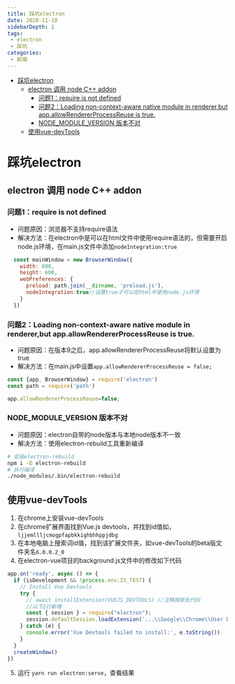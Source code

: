 ```yaml
---
title: 踩坑electron
date: 2020-11-10
sidebarDepth: 2
tags:
 - electron
 - 踩坑
categories:
 - 前端
---
```

- [踩坑electron](#踩坑electron)
  - [electron 调用 node C++ addon](#electron-调用-node-c-addon)
    - [问题1：require is not defined](#问题1require-is-not-defined)
    - [问题2：Loading non-context-aware native module in renderer,but app.allowRendererProcessReuse is true.](#问题2loading-non-context-aware-native-module-in-rendererbut-appallowrendererprocessreuse-is-true)
    - [NODE_MODULE_VERSION 版本不对](#node_module_version-版本不对)
  - [使用vue-devTools](#使用vue-devtools)
# 踩坑electron
## electron 调用 node C++ addon
### 问题1：require is not defined
- 问题原因：浏览器不支持require语法
- 解决方法：在electron中是可以在html文件中使用require语法的，但需要开启node.js环境，在main.js文件中添加`nodeIntegration:true`
```javascript
  const mainWindow = new BrowserWindow({
    width: 800,
    height: 600,
    webPreferences: {
      preload: path.join(__dirname, 'preload.js'),
      nodeIntegration:true//设置true才可以在html中使用node.js环境
    }
  })
```
### 问题2：Loading non-context-aware native module in renderer,but app.allowRendererProcessReuse is true.
- 问题原因：在版本9之后，app.allowRendererProcessReuse将默认设置为true
- 解决方法：在main.js中设置`app.allowRendererProcessReuse = false;`
```javascript
const {app, BrowserWindow} = require('electron')
const path = require('path')

app.allowRendererProcessReuse=false;
```
### NODE_MODULE_VERSION 版本不对
- 问题原因：electron自带的node版本与本地node版本不一致
- 解决方法：使用electron-rebuild工具重新编译
```sh
# 安装electron-rebuild
npm i -D electron-rebuild
# 执行编译
./node_modules/.bin/electron-rebuild
```
## 使用vue-devTools
1. 在chrome上安装vue-devTools
2. 在chrome扩展界面找到Vue.js devtools，并找到id值如，`ljjemllljcmogpfapbkkighbhhppjdbg`
3. 在本地电脑上搜索词id值，找到该扩展文件夹，如vue-devTools的beta版文件夹名`6.0.0.2_0`
4. 在electron-vue项目的background.js文件中的修改如下代码
```javascript
app.on('ready', async () => {
  if (isDevelopment && !process.env.IS_TEST) {
    // Install Vue Devtools
    try {
      // await installExtension(VUEJS_DEVTOOLS) //注释掉原先代码
      //以下2行新增
      const { session } = require("electron");
      session.defaultSession.loadExtension('...\\Google\\Chrome\\User Data\\Default\\Extensions\\ljjemllljcmogpfapbkkighbhhppjdbg\\6.0.0.2_0');//引号内是vue-devTools扩展地址
    } catch (e) {
      console.error('Vue Devtools failed to install:', e.toString())
    }
  }
  createWindow()
})
```
5. 运行 `yarn run electron:serve`，查看结果